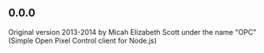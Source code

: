 ## 0.0.0

Original version 2013-2014 by Micah Elizabeth Scott under the name "OPC" (Simple Open Pixel Control client for Node.js)